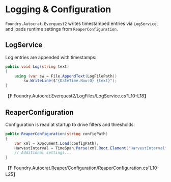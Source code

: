 # Logging & Configuration

`Foundry.Autocrat.Everquest2` writes timestamped entries via `LogService`, and loads runtime settings from `ReaperConfiguration`.

## LogService

Log entries are appended with timestamps:

```csharp
public void Log(string text)
{
    using (var sw = File.AppendText(LogFilePath))
        sw.WriteLine($"{DateTime.Now:O} {text}");
}
```
【F:Foundry.Autocrat.Everquest2/LogFiles/LogService.cs†L10-L18】

## ReaperConfiguration

Configuration is read at startup to drive filters and thresholds:

```csharp
public ReaperConfiguration(string configPath)
{
    var xml = XDocument.Load(configPath);
    HarvestInterval = TimeSpan.Parse(xml.Root.Element("HarvestInterval").Value);
    // Additional settings...
}
```
【F:Foundry.Autocrat.Reaper/Configuration/ReaperConfiguration.cs†L10-L25】